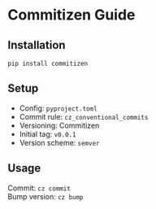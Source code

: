 # Commitizen Guide

## Installation
`pip install commitizen`

## Setup
- Config: `pyproject.toml`
- Commit rule: `cz_conventional_commits`
- Versioning: Commitizen
- Initial tag: `v0.0.1`
- Version scheme: `semver`

## Usage
Commit: `cz commit`  
Bump version: `cz bump`
